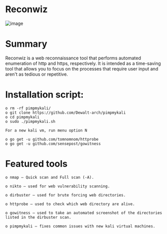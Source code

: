 # Reconwiz

![image](https://user-images.githubusercontent.com/82777195/132600915-33da24b4-468d-4ef8-9a03-108e8be71190.png)

# Summary
Reconwiz is a web reconnaissance tool that performs automated enumeration of http and https, respectively. It is intended as a time-saving tool that allows you to focus on the processes that require user input and aren't as tedious or repetitive. 

# Installation script:
    o rm -rf pimpmykali/
    o git clone https://github.com/Dewalt-arch/pimpmykali
    o cd pimpmykali
    o sudo ./pimpmykali.sh

    For a new kali vm, run menu option N

    o go get -u github.com/tomnomnom/httprobe
    o go get -u github.com/sensepost/gowitness




# Featured tools
    o nmap – Quick scan and Full scan (-A).

    o nikto – used for web vulnerability scanning.

    o dirbuster – used for brute forcing web directories.

    o httprobe – used to check which web directory are alive.

    o gowitness – used to take an automated screenshot of the directories listed in the dirbuster scan.
    
    o pimpmykali – fixes common issues with new kali virtual machines.


